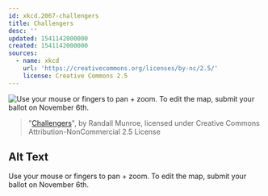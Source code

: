 ```yaml
---
id: xkcd.2067-challengers
title: Challengers
desc: ''
updated: 1541142000000
created: 1541142000000
sources:
  - name: xkcd
    url: 'https://creativecommons.org/licenses/by-nc/2.5/'
    license: Creative Commons 2.5
---
```

![Use your mouse or fingers to pan + zoom. To edit the map, submit your ballot on November 6th.](https://imgs.xkcd.com/comics/challengers.png)
> "[Challengers](https://xkcd.com/2067/)", by Randall Munroe, licensed under Creative Commons Attribution-NonCommercial 2.5 License

## Alt Text
Use your mouse or fingers to pan + zoom. To edit the map, submit your ballot on November 6th.
